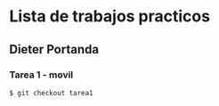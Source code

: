 # Lista de trabajos practicos
## Dieter Portanda


### Tarea 1 - movil
```sh
$ git checkout tarea1
```
